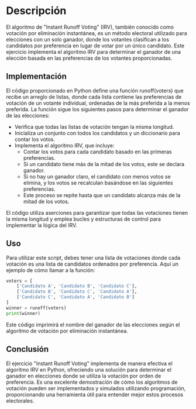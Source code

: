 # Descripción

El algoritmo de "Instant Runoff Voting" (IRV), también conocido como votación por eliminación instantánea, es un método electoral utilizado para elecciones con un solo ganador, donde los votantes clasifican a los candidatos por preferencia en lugar de votar por un único candidato. Este ejercicio implementa el algoritmo IRV para determinar el ganador de una elección basada en las preferencias de los votantes proporcionadas.

## Implementación

El código proporcionado en Python define una función runoff(voters) que recibe un arreglo de listas, donde cada lista contiene las preferencias de votación de un votante individual, ordenadas de la más preferida a la menos preferida. La función sigue los siguientes pasos para determinar el ganador de las elecciones:

* Verifica que todas las listas de votación tengan la misma longitud.
* Inicializa un conjunto con todos los candidatos y un diccionario para contar los votos.
* Implementa el algoritmo IRV, que incluye:
  * Contar los votos para cada candidato basado en las primeras preferencias.
  * Si un candidato tiene más de la mitad de los votos, este se declara ganador.
  * Si no hay un ganador claro, el candidato con menos votos se elimina, y los votos se recalculan basándose en las siguientes preferencias.
  * Este proceso se repite hasta que un candidato alcanza más de la mitad de los votos.

El código utiliza aserciones para garantizar que todas las votaciones tienen la misma longitud y emplea bucles y estructuras de control para implementar la lógica del IRV.

## Uso

Para utilizar este script, debes tener una lista de votaciones donde cada votación es una lista de candidatos ordenados por preferencia. Aquí un ejemplo de cómo llamar a la función:

```python
voters = [
    ['Candidato A', 'Candidato B', 'Candidato C'],
    ['Candidato B', 'Candidato C', 'Candidato A'],
    ['Candidato C', 'Candidato A', 'Candidato B']
]
winner = runoff(voters)
print(winner)
```

Este código imprimirá el nombre del ganador de las elecciones según el algoritmo de votación por eliminación instantánea.

## Conclusión

El ejercicio "Instant Runoff Voting" implementa de manera efectiva el algoritmo IRV en Python, ofreciendo una solución para determinar el ganador en elecciones donde se utiliza la votación por orden de preferencia. Es una excelente demostración de cómo los algoritmos de votación pueden ser implementados y simulados utilizando programación, proporcionando una herramienta útil para entender mejor estos procesos electorales.
